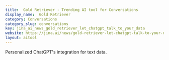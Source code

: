 ```yaml
---
title:  Gold Retriever - Trending AI tool for Conversations
display_name:  Gold Retriever
category: Conversations
category_slug: conversations
key: jina_ai_news_gold_retriever_let_chatgpt_talk_to_your_data
website: https://jina.ai/news/gold-retriever-let-chatgpt-talk-to-your-data/
layout: aitool
---
```


Personalized ChatGPT's integration for text data.
